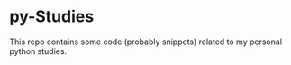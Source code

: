 # py-Studies
This repo contains some code (probably snippets) related to my personal python studies.
